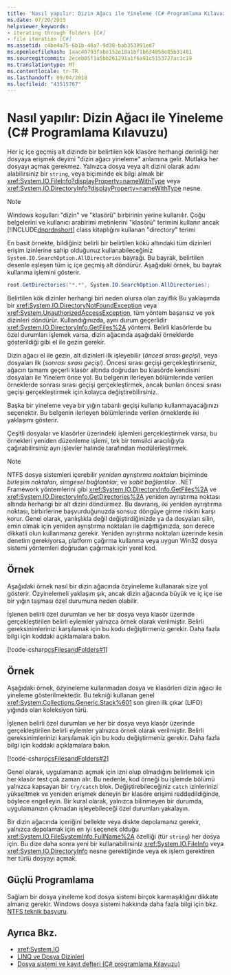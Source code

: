 ```yaml
---
title: 'Nasıl yapılır: Dizin Ağacı ile Yineleme (C# Programlama Kılavuzu)'
ms.date: 07/20/2015
helpviewer_keywords:
- iterating through folders [C#]
- file iteration [C#]
ms.assetid: c4be4a75-6b1b-46a7-9d38-bab353091ed7
ms.openlocfilehash: 1aac40793fabe152e18a1bf1b634058e85b31481
ms.sourcegitcommit: 2eceb05f1a5bb261291a1f6a91c5153727ac1c19
ms.translationtype: MT
ms.contentlocale: tr-TR
ms.lasthandoff: 09/04/2018
ms.locfileid: "43515767"
---
```

# <a name="how-to-iterate-through-a-directory-tree-c-programming-guide"></a>Nasıl yapılır: Dizin Ağacı ile Yineleme (C# Programlama Kılavuzu)
Her iç içe geçmiş alt dizinde bir belirtilen kök klasöre herhangi derinliği her dosyaya erişmek deyimi "dizin ağacı yineleme" anlamına gelir. Mutlaka her dosyayı açmak gerekmez. Yalnızca dosya veya alt dizini olarak adını alabilirsiniz bir `string`, veya biçiminde ek bilgi almak bir <xref:System.IO.FileInfo?displayProperty=nameWithType> veya <xref:System.IO.DirectoryInfo?displayProperty=nameWithType> nesne.  
  
> [!NOTE]
>  Windows koşulları "dizin" ve "klasörü" birbirinin yerine kullanılır. Çoğu belgelerini ve kullanıcı arabirimi metinlerini "klasörü" terimini kullanır ancak [!INCLUDE[dnprdnshort](~/includes/dnprdnshort-md.md)] class kitaplığını kullanan "directory" terimi  
  
 En basit örnekte, bildiğiniz belirli bir belirtilen kökü altındaki tüm dizinleri erişim izinlerine sahip olduğunuz kullanabileceğiniz `System.IO.SearchOption.AllDirectories` bayrağı. Bu bayrak, belirtilen desenle eşleşen tüm iç içe geçmiş alt döndürür. Aşağıdaki örnek, bu bayrak kullanma işlemini gösterir.  
  
```csharp  
root.GetDirectories("*.*", System.IO.SearchOption.AllDirectories);  
```  
  
 Belirtilen kök dizinler herhangi biri neden olursa olan zayıflık Bu yaklaşımda bir <xref:System.IO.DirectoryNotFoundException> veya <xref:System.UnauthorizedAccessException>, tüm yöntem başarısız ve yok dizinleri döndürür. Kullandığınızda, aynı durum geçerlidir <xref:System.IO.DirectoryInfo.GetFiles%2A> yöntemi. Belirli klasörlerde bu özel durumları işlemek varsa, dizin ağacında aşağıdaki örneklerde gösterildiği gibi el ile gezin gerekir.  
  
 Dizin ağacı el ile gezin, alt dizinleri ilk işleyebilir (*öncesi sırası geçişi*), veya dosyaları ilk (*sonrası sırası geçişi*). Öncesi sırası geçişi gerçekleştirirseniz, ağacın tamamı geçerli klasör altında doğrudan bu klasörde kendisini dosyaları ile Yinelem önce yol. Bu belgenin ilerleyen bölümlerinde verilen örneklerde sonrası sırası geçişi gerçekleştirmek, ancak bunları öncesi sırası geçişi gerçekleştirmek için kolayca değiştirebilirsiniz.  
  
 Başka bir yineleme veya bir yığın tabanlı geçişi kullanıp kullanmayacağınızı seçenektir. Bu belgenin ilerleyen bölümlerinde verilen örneklerde iki yaklaşımı gösterir.  
  
 Çeşitli dosyalar ve klasörler üzerindeki işlemleri gerçekleştirmek varsa, bu örnekleri yeniden düzenleme işlemi, tek bir temsilci aracılığıyla çağırabilirsiniz ayrı işlevler halinde tarafından modülerleştirmek.  
  
> [!NOTE]
>  NTFS dosya sistemleri içerebilir *yeniden ayrıştırma noktaları* biçiminde *birleşim noktaları*, *simgesel bağlantılar*, ve *sabit bağlantılar*. .NET Framework yöntemlerini gibi <xref:System.IO.DirectoryInfo.GetFiles%2A> ve <xref:System.IO.DirectoryInfo.GetDirectories%2A> yeniden ayrıştırma noktası altında herhangi bir alt dizini döndürmez. Bu davranış, iki yeniden ayrıştırma noktası, birbirlerine başvurduğunuzda sonsuz döngüye girme riskini karşı korur. Genel olarak, yanlışlıkla değil değiştirdiğinizde ya da dosyaları silin, emin olmak için yeniden ayrıştırma noktaları ile dağıttığınızda, son derece dikkatli olun kullanmanız gerekir. Yeniden ayrıştırma noktaları üzerinde kesin denetim gerekiyorsa, platform çağırma kullanma veya uygun Win32 dosya sistemi yöntemleri doğrudan çağırmak için yerel kod.  
  
## <a name="example"></a>Örnek  
 Aşağıdaki örnek nasıl bir dizin ağacında özyineleme kullanarak size yol gösterir. Özyinelemeli yaklaşım şık, ancak dizin ağacında büyük ve iç içe ise bir yığın taşması özel durumuna neden olabilir.  
  
 İşlenen belirli özel durumları ve her bir dosya veya klasör üzerinde gerçekleştirilen belirli eylemler yalnızca örnek olarak verilmiştir. Belirli gereksinimlerinizi karşılamak için bu kodu değiştirmeniz gerekir. Daha fazla bilgi için koddaki açıklamalara bakın.  
  
 [!code-csharp[csFilesandFolders#1](../../../csharp/programming-guide/file-system/codesnippet/CSharp/how-to-iterate-through-a-directory-tree_1.cs)]  
  
## <a name="example"></a>Örnek  
 Aşağıdaki örnek, özyineleme kullanmadan dosya ve klasörleri dizin ağacı ile yineleme gösterilmektedir. Bu tekniği kullanan genel <xref:System.Collections.Generic.Stack%601> son giren ilk çıkar (LIFO) yığında olan koleksiyon türü.  
  
 İşlenen belirli özel durumları ve her bir dosya veya klasör üzerinde gerçekleştirilen belirli eylemler yalnızca örnek olarak verilmiştir. Belirli gereksinimlerinizi karşılamak için bu kodu değiştirmeniz gerekir. Daha fazla bilgi için koddaki açıklamalara bakın.  
  
 [!code-csharp[csFilesandFolders#2](../../../csharp/programming-guide/file-system/codesnippet/CSharp/how-to-iterate-through-a-directory-tree_2.cs)]  
  
 Genel olarak, uygulamanızı açmak için izni olup olmadığını belirlemek için her klasör test çok zaman alır. Bu nedenle, kod örneği bu işlemde bölümü yalnızca kapsayan bir `try/catch` blok. Değiştirebileceğiniz `catch` izinlerinizi yükseltmek ve yeniden erişmek deneyin bir klasöre erişimi reddedildiğinde, böylece engelleyin. Bir kural olarak, yalnızca bilinmeyen bir durumda, uygulamanızın çıkmadan işleyebileceği özel durumları yakalayın.  
  
 Bir dizin ağacında içeriğini bellekte veya diskte depolamanız gerekir, yalnızca depolamak için en iyi seçenek olduğu <xref:System.IO.FileSystemInfo.FullName%2A> özelliği (tür `string`) her dosya için. Bu dize daha sonra yeni bir kullanabilirsiniz <xref:System.IO.FileInfo> veya <xref:System.IO.DirectoryInfo> nesne gerektiğinde veya ek işlem gerektiren her türlü dosyayı açmak.  
  
## <a name="robust-programming"></a>Güçlü Programlama  
 Sağlam bir dosya yineleme kod dosya sistemi birçok karmaşıklığını dikkate almanız gerekir. Windows dosya sistemi hakkında daha fazla bilgi için bkz. [NTFS teknik başvuru](https://technet.microsoft.com/library/81cc8a8a-bd32-4786-a849-03245d68d8e4).  
  
## <a name="see-also"></a>Ayrıca Bkz.

- <xref:System.IO>  
- [LINQ ve Dosya Dizinleri](../../../csharp/programming-guide/concepts/linq/linq-and-file-directories.md)  
- [Dosya sistemi ve kayıt defteri (C# programlama Kılavuzu)](../../../csharp/programming-guide/file-system/index.md)
